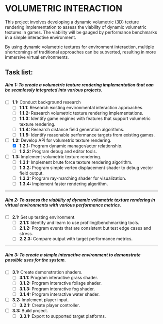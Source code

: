 # **VOLUMETRIC INTERACTION**

This project involves developing a dynamic volumetric (3D) texture rendering implementation to
assess the viability of dynamic volumetric textures in games. The viability will be gauged by
performance benchmarks in a simple interactive environment.

By using dynamic volumetric textures for environment interaction, multiple shortcomings of
traditional approaches can be subverted, resulting in more immersive virtual environments.

## **Task list:**

##### Aim 1: _To create a volumetric texture rendering implementation that can be seamlessly integrated into various projects._

- [ ] **1.1:** Conduct background research
    - [ ] **1.1.1:** Research existing environmental interaction approaches.
    - [ ] **1.1.2:** Research volumetric texture rendering implementations.
    - [ ] **1.1.3:** Identify game engines with features that support volumetric texture rendering.
    - [ ] **1.1.4:** Research distance field generation algorithms.
    - [ ] **1.1.5:** Identify reasonable performance targets from existing games.
    
- [ ] **1.2:** Develop API for volumetric texture rendering.
    - [X] **1.2.1:** Program dynamic manager/actor relationship.
    - [ ] **1.2.2:** Program debug and editor tools.
    
- [ ] **1.3:** Implement volumetric texture rendering.
    - [ ] **1.3.1:** Implement brute force texture rendering algorithm.
    - [ ] **1.3.2:** Program simple vertex displacement shader to debug vector field output.
    - [ ] **1.3.3:** Program ray-marching shader for visualization.
    - [ ] **1.3.4:** Implement faster rendering algorithm.

---

##### Aim 2: _To assess the viability of dynamic volumetric texture rendering in virtual environments with various performance metrics._
- [ ] **2.1:** Set up testing environment.
    - [ ] **2.1.1:** Identify and learn to use profiling/benchmarking tools.
    - [ ] **2.1.2:** Program events that are consistent but test edge cases and stress.
    - [ ] **2.2.3:** Compare output with target performance metrics.

---

##### Aim 3: _To create a simple interactive environment to demonstrate possible uses for the system._
- [ ] **3.1:** Create demonstration shaders.
    - [ ] **3.1.1:** Program interactive grass shader.
    - [ ] **3.1.2:** Program interactive foliage shader.
    - [ ] **3.1.3:** Program interactive fog shader.
    - [ ] **3.1.4:** Program interactive water shader.
    
- [ ] **3.2:** Implement player input.
    - [ ] **3.2.1:** Create player controller.
    
- [ ] **3.3:** Build project.
    - [ ] **3.3.1:** Export to supported target platforms.